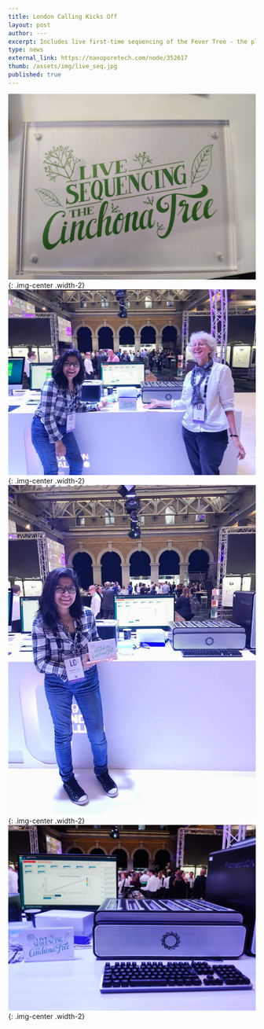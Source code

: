 ```yaml
---
title: London Calling Kicks Off
layout: post
author: ---
excerpt: Includes live first-time sequencing of the Fever Tree - the plant that some say has saved millions of lives from malaria, over hundreds of years.
type: news
external_link: https://nanoporetech.com/node/352617
thumb: /assets/img/live_seq.jpg
published: true
---
```

![](/assets/img/live_seq_4.jpg){: .img-center .width-2}
![](/assets/img/live_seq_1.jpg){: .img-center .width-2}
![](/assets/img/live_seq_2.jpg){: .img-center .width-2}
![](/assets/img/live_seq_3.jpg){: .img-center .width-2}
